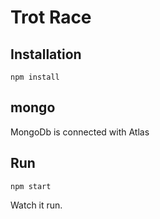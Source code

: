# Trot Race

## Installation

`npm install`

## mongo

MongoDb is connected with Atlas

## Run

`npm start`

Watch it run.
